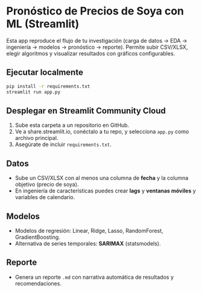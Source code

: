# Pronóstico de Precios de Soya con ML (Streamlit)

Esta app reproduce el flujo de tu investigación (carga de datos → EDA → ingeniería → modelos → pronóstico → reporte).
Permite subir CSV/XLSX, elegir algoritmos y visualizar resultados con gráficos configurables.

## Ejecutar localmente
```bash
pip install -r requirements.txt
streamlit run app.py
```

## Desplegar en Streamlit Community Cloud
1. Sube esta carpeta a un repositorio en GitHub.
2. Ve a share.streamlit.io, conéctalo a tu repo, y selecciona `app.py` como archivo principal.
3. Asegúrate de incluir `requirements.txt`.

## Datos
- Sube un CSV/XLSX con al menos una columna de **fecha** y la columna objetivo (precio de soya).
- En ingeniería de características puedes crear **lags** y **ventanas móviles** y variables de calendario.

## Modelos
- Modelos de regresión: Linear, Ridge, Lasso, RandomForest, GradientBoosting.
- Alternativa de series temporales: **SARIMAX** (statsmodels).

## Reporte
- Genera un reporte `.md` con narrativa automática de resultados y recomendaciones.
